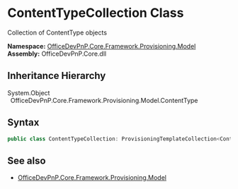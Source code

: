 # ContentTypeCollection Class
 Collection of ContentType objects   

**Namespace:** [OfficeDevPnP.Core.Framework.Provisioning.Model](OfficeDevPnP.Core.Framework.Provisioning.Model.md)  
**Assembly:** OfficeDevPnP.Core.dll  
## Inheritance Hierarchy
System.Object  
&ensp;OfficeDevPnP.Core.Framework.Provisioning.Model.ContentType  
## Syntax
```C#
public class ContentTypeCollection: ProvisioningTemplateCollection<ContentType>
```
## See also
- [OfficeDevPnP.Core.Framework.Provisioning.Model](OfficeDevPnP.Core.Framework.Provisioning.Model.md)
